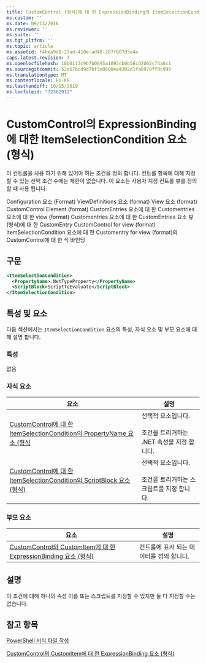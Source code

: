```yaml
---
title: CustomControl (형식)에 대 한 ExpressionBinding의 ItemSelectionCondition 요소 | Microsoft Docs
ms.custom: ''
ms.date: 09/13/2016
ms.reviewer: ''
ms.suite: ''
ms.tgt_pltfrm: ''
ms.topic: article
ms.assetid: f4bea9d8-27ad-410e-ad48-287f807d3e4e
caps.latest.revision: 7
ms.openlocfilehash: 18b0113c9b7b0895a1093cb0b56cd2d02c74a6c1
ms.sourcegitcommit: 52a67bcd9d7bf3e8600ea4302d1fa8970ff9c998
ms.translationtype: MT
ms.contentlocale: ko-KR
ms.lasthandoff: 10/15/2019
ms.locfileid: "72362912"
---
```

# <a name="itemselectioncondition-element-for-expressionbinding-for-customcontrol-format"></a>CustomControl의 ExpressionBinding에 대한 ItemSelectionCondition 요소(형식)

이 컨트롤을 사용 하기 위해 있어야 하는 조건을 정의 합니다. 컨트롤 항목에 대해 지정할 수 있는 선택 조건 수에는 제한이 없습니다. 이 요소는 사용자 지정 컨트롤 뷰를 정의할 때 사용 됩니다.

Configuration 요소 (Format) ViewDefinitions 요소 (format) View 요소 (format) CustomControl Element (format) CustomEntries 요소에 대 한 Customentries 요소에 대 한 view (format) Customentries 요소에 대 한 CustomEntries 요소 뷰 (형식)에 대 한 CustomEntry CustomControl for view (format) ItemSelectionCondition 요소에 대 한 Customentry for view (format)의 CustomControl에 대 한 식 바인딩

## <a name="syntax"></a>구문

```xml
<ItemSelectionCondition>
  <PropertyName>.NetTypeProperty</PropertyName>
  <ScriptBlock>ScriptToEvaluate</ScriptBlock>
</ItemSelectionCondition>
```

## <a name="attributes-and-elements"></a>특성 및 요소

다음 섹션에서는 `ItemSelectionCondition` 요소의 특성, 자식 요소 및 부모 요소에 대해 설명 합니다.

### <a name="attributes"></a>특성

없음

### <a name="child-elements"></a>자식 요소

|요소|설명|
|-------------|-----------------|
|[CustomControl에 대 한 ItemSelectionCondition의 PropertyName 요소 (형식](./propertyname-element-for-itemselectioncondition-for-customcontrol-for-view-format.md)|선택적 요소입니다.<br /><br /> 조건을 트리거하는 .NET 속성을 지정 합니다.|
|[CustomControl에 대 한 ItemSelectionCondition의 ScriptBlock 요소 (형식)](./scriptblock-element-for-itemselectioncondition-for-customcontrol-for-view-format.md)|선택적 요소입니다.<br /><br /> 조건을 트리거하는 스크립트를 지정 합니다.|

### <a name="parent-elements"></a>부모 요소

|요소|설명|
|-------------|-----------------|
|[CustomControl의 CustomItem에 대 한 ExpressionBinding 요소 (형식)](./expressionbinding-element-for-customitem-for-customcontrol-for-view-format.md)|컨트롤에 표시 되는 데이터를 정의 합니다.|

## <a name="remarks"></a>설명

이 조건에 대해 하나의 속성 이름 또는 스크립트를 지정할 수 있지만 둘 다 지정할 수는 없습니다.

## <a name="see-also"></a>참고 항목

[PowerShell 서식 파일 작성](./writing-a-powershell-formatting-file.md)

[CustomControl의 CustomItem에 대 한 ExpressionBinding 요소 (형식)](./expressionbinding-element-for-customitem-for-customcontrol-for-view-format.md)
